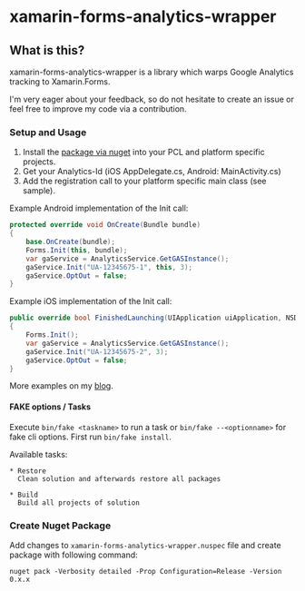 # xamarin-forms-analytics-wrapper

## What is this?
xamarin-forms-analytics-wrapper is a library which warps Google Analytics tracking to Xamarin.Forms.

I'm very eager about your feedback, so do not hesitate to create an issue or feel free to improve my code via a contribution.

### Setup and Usage
1. Install the [package via nuget](https://www.nuget.org/packages/xamarin-forms-analytics-wrapper/) into your PCL and platform specific projects.
2. Get your Analytics-Id (iOS AppDelegate.cs, Android: MainActivity.cs)
2. Add the registration call to your platform specific main class (see sample).

Example Android implementation of the Init call:
```cs
protected override void OnCreate(Bundle bundle)
{
	base.OnCreate(bundle);
	Forms.Init(this, bundle);
	var gaService = AnalyticsService.GetGASInstance();
	gaService.Init("UA-12345675-1", this, 3);
	gaService.OptOut = false;
}
```

Example iOS implementation of the Init call:
```cs
public override bool FinishedLaunching(UIApplication uiApplication, NSDictionary launchOptions)
{
    Forms.Init();
    var gaService = AnalyticsService.GetGASInstance();
    gaService.Init("UA-12345675-2", 3);
    gaService.OptOut = false;
}
```
More examples on my [blog](https://galonga.de/xamarin-forms-analytics-wrapper/).

#### FAKE options / Tasks

Execute `bin/fake <taskname>` to run a task or `bin/fake --<optionname>` for fake cli options. First run `bin/fake install`.

Available tasks:

```
* Restore
  Clean solution and afterwards restore all packages

* Build
  Build all projects of solution

```

### Create Nuget Package

Add changes to ```xamarin-forms-analytics-wrapper.nuspec``` file and create package with following command:

```nuget pack -Verbosity detailed -Prop Configuration=Release -Version 0.x.x```
